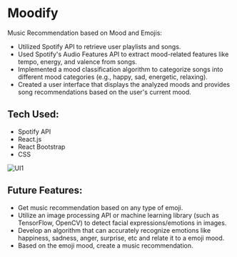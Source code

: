 # Moodify

Music Recommendation based on Mood and Emojis:
- Utilized Spotify API to retrieve user playlists and songs.
- Used Spotify's Audio Features API to extract mood-related features like tempo, energy, and valence from songs.
- Implemented a mood classification algorithm to categorize songs into different mood categories (e.g., happy, sad, energetic, relaxing).
- Created a user interface that displays the analyzed moods and provides song recommendations based on the user's current mood.

## Tech Used:
- Spotify API
- React.js
- React Bootstrap
- CSS

![UI1](https://github.com/LabibBhuiyan/moodify/assets/129128529/056ccf01-e774-4222-8ec0-2db840fb1d8a)

## Future Features:
- Get music recommendation based on any type of emoji.
- Utilize an image processing API or machine learning library (such as TensorFlow, OpenCV) to detect facial expressions/emotions in images.
- Develop an algorithm that can accurately recognize emotions like happiness, sadness, anger, surprise, etc and relate it to a emoji mood.
- Based on the emoji mood, create a music recommendation.
